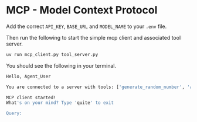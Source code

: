 # MCP - Model Context Protocol

Add the correct `API_KEY`, `BASE_URL` and `MODEL_NAME` to your `.env` file. 

Then run the following to start the simple mcp client and associated tool server. 

```bash
uv run mcp_client.py tool_server.py
```
You should see the following in your terminal.

```bash
Hello, Agent_User

You are connected to a server with tools: ['generate_random_number', 'approve_score']

MCP client started!
What's on your mind? Type 'quite' to exit

Query: 
```
